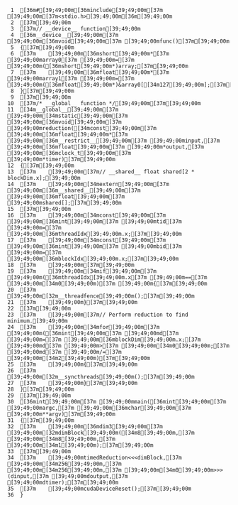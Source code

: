      1	[36m#[39;49;00m[36minclude[39;49;00m[37m [39;49;00m[37m<stdio.h>[39;49;00m[36m[39;49;00m
     2	[37m[39;49;00m
     3	[37m// __device__ function[39;49;00m
     4	[36m__device__[39;49;00m[37m [39;49;00m[36mvoid[39;49;00m[37m [39;49;00mfunc()[37m[39;49;00m
     5	{[37m[39;49;00m
     6	[37m    [39;49;00m[36mshort[39;49;00m*[37m [39;49;00marray0[37m [39;49;00m=[37m [39;49;00m([36mshort[39;49;00m*)array;[37m[39;49;00m
     7	[37m    [39;49;00m[36mfloat[39;49;00m*[37m [39;49;00marray1[37m [39;49;00m=[37m [39;49;00m([36mfloat[39;49;00m*)&array0[[34m127[39;49;00m];[37m[39;49;00m
     8	}[37m[39;49;00m
     9	[37m[39;49;00m
    10	[37m/* __global__ function */[39;49;00m[37m[39;49;00m
    11	[34m__global__[39;49;00m[37m [39;49;00m[34mstatic[39;49;00m[37m [39;49;00m[36mvoid[39;49;00m[37m [39;49;00mreduction([34mconst[39;49;00m[37m [39;49;00m[36mfloat[39;49;00m*[37m [39;49;00m[36m__restrict__[39;49;00m[37m [39;49;00minput,[37m [39;49;00m[36mfloat[39;49;00m[37m [39;49;00m*output,[37m [39;49;00m[36mclock_t[39;49;00m[37m [39;49;00m*timer)[37m[39;49;00m
    12	{[37m[39;49;00m
    13	[37m    [39;49;00m[37m// __shared__ float shared[2 * blockDim.x];[39;49;00m
    14	[37m    [39;49;00m[34mextern[39;49;00m[37m [39;49;00m[36m__shared__[39;49;00m[37m [39;49;00m[36mfloat[39;49;00m[37m [39;49;00mshared[];[37m[39;49;00m
    15	[37m[39;49;00m
    16	[37m    [39;49;00m[34mconst[39;49;00m[37m [39;49;00m[36mint[39;49;00m[37m [39;49;00mtid[37m [39;49;00m=[37m [39;49;00m[36mthreadIdx[39;49;00m.x;[37m[39;49;00m
    17	[37m    [39;49;00m[34mconst[39;49;00m[37m [39;49;00m[36mint[39;49;00m[37m [39;49;00mbid[37m [39;49;00m=[37m [39;49;00m[36mblockIdx[39;49;00m.x;[37m[39;49;00m
    18	[37m    [39;49;00m[37m[39;49;00m
    19	[37m    [39;49;00m[34mif[39;49;00m[37m [39;49;00m([36mthreadIdx[39;49;00m.x[37m [39;49;00m==[37m [39;49;00m[34m0[39;49;00m)[37m [39;49;00m{[37m[39;49;00m
    20	[37m        [39;49;00m[32m__threadfence[39;49;00m();[37m[39;49;00m
    21	[37m    [39;49;00m}[37m[39;49;00m
    22	[37m[39;49;00m
    23	[37m    [39;49;00m[37m// Perform reduction to find minimum.[39;49;00m
    24	[37m    [39;49;00m[34mfor[39;49;00m[37m [39;49;00m([36mint[39;49;00m[37m [39;49;00md[37m [39;49;00m=[37m [39;49;00m[36mblockDim[39;49;00m.x;[37m [39;49;00md[37m [39;49;00m>[37m [39;49;00m[34m0[39;49;00m;[37m [39;49;00md[37m [39;49;00m/=[37m [39;49;00m[34m2[39;49;00m)[37m[39;49;00m
    25	[37m    [39;49;00m{[37m[39;49;00m
    26	[37m        [39;49;00m[32m__syncthreads[39;49;00m();[37m[39;49;00m
    27	[37m    [39;49;00m}[37m[39;49;00m
    28	}[37m[39;49;00m
    29	[37m[39;49;00m
    30	[36mint[39;49;00m[37m [39;49;00mmain([36mint[39;49;00m[37m [39;49;00margc,[37m [39;49;00m[36mchar[39;49;00m[37m [39;49;00m**argv)[37m[39;49;00m
    31	{[37m[39;49;00m
    32	[37m    [39;49;00m[36mdim3[39;49;00m[37m [39;49;00m[32mdimBlock[39;49;00m([34m8[39;49;00m,[37m [39;49;00m[34m8[39;49;00m,[37m [39;49;00m[34m1[39;49;00m);[37m[39;49;00m
    33	[37m[39;49;00m
    34	[37m    [39;49;00mtimedReduction<<<dimBlock,[37m [39;49;00m[34m256[39;49;00m,[37m [39;49;00m[34m256[39;49;00m,[37m [39;49;00m[34m0[39;49;00m>>>(dinput,[37m [39;49;00mdoutput,[37m [39;49;00mdtimer);[37m[39;49;00m
    35	[37m    [39;49;00mcudaDeviceReset();[37m[39;49;00m
    36	}
